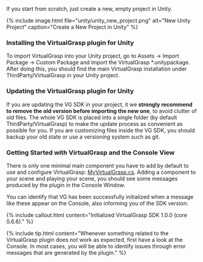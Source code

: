 
If you start from scratch, just create a new, empty project in Unity. 

{% include image.html file="unity/unity_new_project.png" alt="New Unity Project" caption="Create a New Project in Unity" %}

### Installing the VirtualGrasp plugin for Unity

To import VirtualGrasp into your Unity project, go to Assets → Import Package → Custom Package and import the VirtualGrasp *.unitypackage. After doing this, you should find the main VirtualGrasp installation under ThirdParty/VirtualGrasp in your Unity project. 

### Updating the VirtualGrasp plugin for Unity

If you are updating the VG SDK in your project, it we **strongly recommend to remove the old version before importing the new one**, to avoid clutter of old files. The whole VG SDK is placed into a single folder (by default ThirdParty/VirtualGrasp) to make the update process as convenient as possible for you. If you are customizing files inside the VG SDK, you should backup your old state or use a versioning system such as git.

### Getting Started with VirtualGrasp and the Console View

There is only one minimal main component you have to add by default to use and configure VirtualGrasp: [MyVirtualGrasp.cs](unity_component_myvirtualgrasp.1.0.0.html). Adding a component to your scene and playing your scene, you should see some messages produced by the plugin in the Console Window.

You can identify that VG has been successfully initialized when a message like these appear on the Console, also informing you of the SDK version:

{% include callout.html content="Initialized VirtualGrasp SDK 1.0.0 (core 0.6.6)." %}

<!--{% include image.html file="unity/unity_console_initialization.png" alt="VG Console Initialization" caption="VirtualGrasp initialization message in the Unity console." %}-->

{% include tip.html content="Whenever something related to the VirtualGrasp plugin does not work as expected, first have a look at the Console. In most cases, you will be able to identify issues through error messages that are generated by the plugin." %}